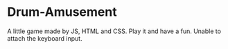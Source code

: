 # Drum-Amusement
A little game made by JS, HTML and CSS. Play it and have a fun. Unable to attach the keyboard input.
